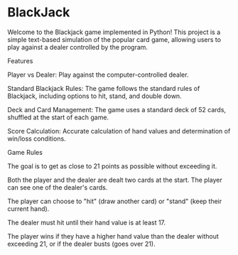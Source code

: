 # BlackJack
Welcome to the Blackjack game implemented in Python! This project is a simple text-based simulation of the popular card game, allowing users to play against a dealer controlled by the program.

Features

Player vs Dealer: Play against the computer-controlled dealer.

Standard Blackjack Rules: The game follows the standard rules of Blackjack, including options to hit, stand, and double down.

Deck and Card Management: The game uses a standard deck of 52 cards, shuffled at the start of each game.

Score Calculation: Accurate calculation of hand values and determination of win/loss conditions.

Game Rules

The goal is to get as close to 21 points as possible without exceeding it.

Both the player and the dealer are dealt two cards at the start. The player can see one of the dealer's cards.

The player can choose to "hit" (draw another card) or "stand" (keep their current hand).

The dealer must hit until their hand value is at least 17.

The player wins if they have a higher hand value than the dealer without exceeding 21, or if the dealer busts (goes over 21).
